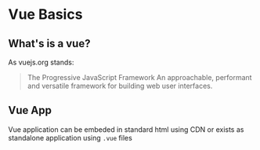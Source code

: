 # Vue Basics

## What's is a vue?
As vuejs.org stands:
>The Progressive
JavaScript Framework
An approachable, performant and versatile framework for building web user interfaces.

## Vue App

Vue application can be embeded in standard html using CDN or exists as standalone application using `.vue` files